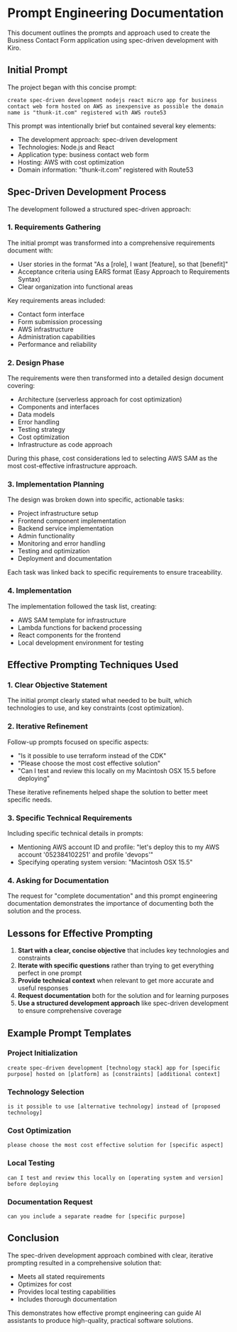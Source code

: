# Prompt Engineering Documentation

This document outlines the prompts and approach used to create the Business Contact Form application using spec-driven development with Kiro.

## Initial Prompt

The project began with this concise prompt:

```
create spec-driven development nodejs react micro app for business contact web form hosted on AWS as inexpensive as possible the domain name is "thunk-it.com" registered with AWS route53
```

This prompt was intentionally brief but contained several key elements:
- The development approach: spec-driven development
- Technologies: Node.js and React
- Application type: business contact web form
- Hosting: AWS with cost optimization
- Domain information: "thunk-it.com" registered with Route53

## Spec-Driven Development Process

The development followed a structured spec-driven approach:

### 1. Requirements Gathering

The initial prompt was transformed into a comprehensive requirements document with:
- User stories in the format "As a [role], I want [feature], so that [benefit]"
- Acceptance criteria using EARS format (Easy Approach to Requirements Syntax)
- Clear organization into functional areas

Key requirements areas included:
- Contact form interface
- Form submission processing
- AWS infrastructure
- Administration capabilities
- Performance and reliability

### 2. Design Phase

The requirements were then transformed into a detailed design document covering:
- Architecture (serverless approach for cost optimization)
- Components and interfaces
- Data models
- Error handling
- Testing strategy
- Cost optimization
- Infrastructure as code approach

During this phase, cost considerations led to selecting AWS SAM as the most cost-effective infrastructure approach.

### 3. Implementation Planning

The design was broken down into specific, actionable tasks:
- Project infrastructure setup
- Frontend component implementation
- Backend service implementation
- Admin functionality
- Monitoring and error handling
- Testing and optimization
- Deployment and documentation

Each task was linked back to specific requirements to ensure traceability.

### 4. Implementation

The implementation followed the task list, creating:
- AWS SAM template for infrastructure
- Lambda functions for backend processing
- React components for the frontend
- Local development environment for testing

## Effective Prompting Techniques Used

### 1. Clear Objective Statement

The initial prompt clearly stated what needed to be built, which technologies to use, and key constraints (cost optimization).

### 2. Iterative Refinement

Follow-up prompts focused on specific aspects:
- "Is it possible to use terraform instead of the CDK"
- "Please choose the most cost effective solution"
- "Can I test and review this locally on my Macintosh OSX 15.5 before deploying"

These iterative refinements helped shape the solution to better meet specific needs.

### 3. Specific Technical Requirements

Including specific technical details in prompts:
- Mentioning AWS account ID and profile: "let's deploy this to my AWS account '052384102251' and profile 'devops'"
- Specifying operating system version: "Macintosh OSX 15.5"

### 4. Asking for Documentation

The request for "complete documentation" and this prompt engineering documentation demonstrates the importance of documenting both the solution and the process.

## Lessons for Effective Prompting

1. **Start with a clear, concise objective** that includes key technologies and constraints
2. **Iterate with specific questions** rather than trying to get everything perfect in one prompt
3. **Provide technical context** when relevant to get more accurate and useful responses
4. **Request documentation** both for the solution and for learning purposes
5. **Use a structured development approach** like spec-driven development to ensure comprehensive coverage

## Example Prompt Templates

### Project Initialization

```
create spec-driven development [technology stack] app for [specific purpose] hosted on [platform] as [constraints] [additional context]
```

### Technology Selection

```
is it possible to use [alternative technology] instead of [proposed technology]
```

### Cost Optimization

```
please choose the most cost effective solution for [specific aspect]
```

### Local Testing

```
can I test and review this locally on [operating system and version] before deploying
```

### Documentation Request

```
can you include a separate readme for [specific purpose]
```

## Conclusion

The spec-driven development approach combined with clear, iterative prompting resulted in a comprehensive solution that:
- Meets all stated requirements
- Optimizes for cost
- Provides local testing capabilities
- Includes thorough documentation

This demonstrates how effective prompt engineering can guide AI assistants to produce high-quality, practical software solutions.